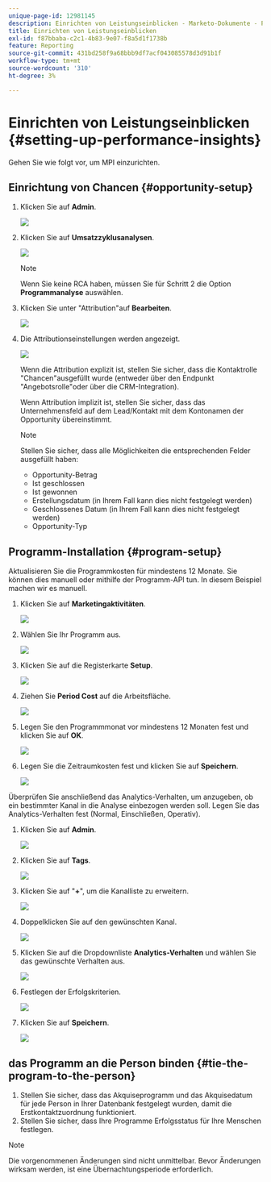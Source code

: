 ```yaml
---
unique-page-id: 12981145
description: Einrichten von Leistungseinblicken - Marketo-Dokumente - Produktdokumentation
title: Einrichten von Leistungseinblicken
exl-id: f87bbaba-c2c1-4b83-9e07-f8a5d1f1738b
feature: Reporting
source-git-commit: 431bd258f9a68bbb9df7acf043085578d3d91b1f
workflow-type: tm+mt
source-wordcount: '310'
ht-degree: 3%

---
```


# Einrichten von Leistungseinblicken {#setting-up-performance-insights}

Gehen Sie wie folgt vor, um MPI einzurichten.

## Einrichtung von Chancen {#opportunity-setup}

1. Klicken Sie auf **Admin**.

   ![](assets/admin.png)

1. Klicken Sie auf **Umsatzzyklusanalysen**.

   ![](assets/two-2.png)

   >[!NOTE]
   >
   >Wenn Sie keine RCA haben, müssen Sie für Schritt 2 die Option **Programmanalyse** auswählen.

1. Klicken Sie unter &quot;Attribution&quot;auf **Bearbeiten**.

   ![](assets/three-1.png)

1. Die Attributionseinstellungen werden angezeigt.

   ![](assets/four-2.png)

   Wenn die Attribution explizit ist, stellen Sie sicher, dass die Kontaktrolle &quot;Chancen&quot;ausgefüllt wurde (entweder über den Endpunkt &quot;Angebotsrolle&quot;oder über die CRM-Integration).

   Wenn Attribution implizit ist, stellen Sie sicher, dass das Unternehmensfeld auf dem Lead/Kontakt mit dem Kontonamen der Opportunity übereinstimmt.

   >[!NOTE]
   >
   >Stellen Sie sicher, dass alle Möglichkeiten die entsprechenden Felder ausgefüllt haben:
   >
   >* Opportunity-Betrag
   >* Ist geschlossen
   >* Ist gewonnen
   >* Erstellungsdatum (in Ihrem Fall kann dies nicht festgelegt werden)
   >* Geschlossenes Datum (in Ihrem Fall kann dies nicht festgelegt werden)
   >* Opportunity-Typ

## Programm-Installation {#program-setup}

Aktualisieren Sie die Programmkosten für mindestens 12 Monate. Sie können dies manuell oder mithilfe der Programm-API tun. In diesem Beispiel machen wir es manuell.

1. Klicken Sie auf **Marketingaktivitäten**.

   ![](assets/ma.png)

1. Wählen Sie Ihr Programm aus.

   ![](assets/select-program.png)

1. Klicken Sie auf die Registerkarte **Setup**.

   ![](assets/setup-tab.png)

1. Ziehen Sie **Period Cost** auf die Arbeitsfläche.

   ![](assets/period-cost.png)

1. Legen Sie den Programmmonat vor mindestens 12 Monaten fest und klicken Sie auf **OK**.

   ![](assets/set-period.png)

1. Legen Sie die Zeitraumkosten fest und klicken Sie auf **Speichern**.

   ![](assets/set-cost.png)

Überprüfen Sie anschließend das Analytics-Verhalten, um anzugeben, ob ein bestimmter Kanal in die Analyse einbezogen werden soll. Legen Sie das Analytics-Verhalten fest (Normal, Einschließen, Operativ).

1. Klicken Sie auf **Admin**.

   ![](assets/admin.png)

1. Klicken Sie auf **Tags**.

   ![](assets/tags.png)

1. Klicken Sie auf &quot;**+**&quot;, um die Kanalliste zu erweitern.

   ![](assets/channel.png)

1. Doppelklicken Sie auf den gewünschten Kanal.

   ![](assets/channel-click.png)

1. Klicken Sie auf die Dropdownliste **Analytics-Verhalten** und wählen Sie das gewünschte Verhalten aus.

   ![](assets/edit-channel.png)

1. Festlegen der Erfolgskriterien.

   ![](assets/success.png)

1. Klicken Sie auf **Speichern**.

   ![](assets/save.png)

## das Programm an die Person binden {#tie-the-program-to-the-person}

1. Stellen Sie sicher, dass das Akquiseprogramm und das Akquisedatum für jede Person in Ihrer Datenbank festgelegt wurden, damit die Erstkontaktzuordnung funktioniert.
1. Stellen Sie sicher, dass Ihre Programme Erfolgsstatus für Ihre Menschen festlegen.

>[!NOTE]
>
>Die vorgenommenen Änderungen sind nicht unmittelbar. Bevor Änderungen wirksam werden, ist eine Übernachtungsperiode erforderlich.

